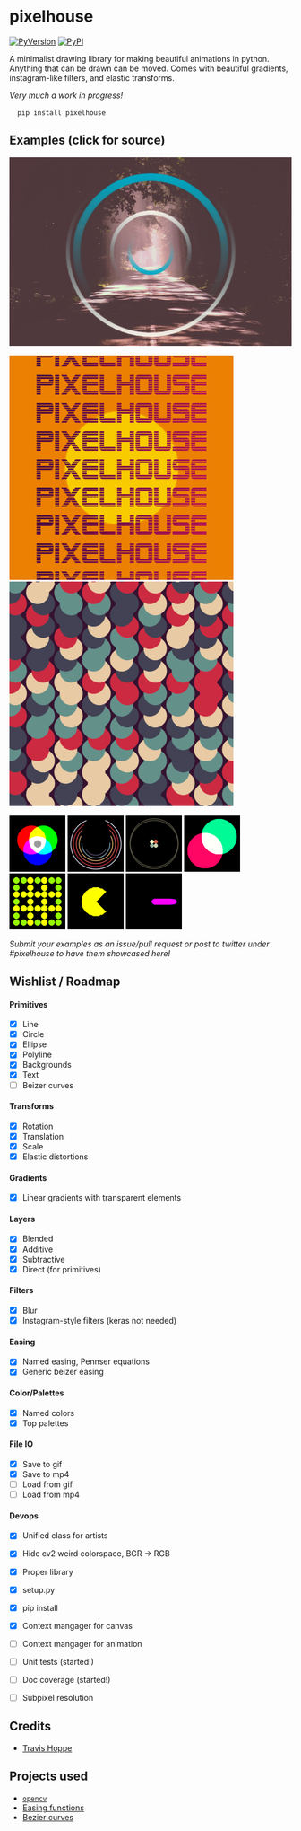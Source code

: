 # pixelhouse

[![PyVersion](https://img.shields.io/pypi/pyversions/pixelhouse.svg)](https://img.shields.io/pypi/pyversions/pixelhouse.svg)
[![PyPI](https://img.shields.io/pypi/v/pixelhouse.svg)](https://pypi.python.org/pypi/pixelhouse)

A minimalist drawing library for making beautiful animations in python.
Anything that can be drawn can be moved.  Comes with beautiful gradients, instagram-like filters, and elastic transforms.

_Very much a work in progress!_

      pip install pixelhouse

## Examples (click for source)

[![Example image: blue woods](examples/blue_woods.png)](examples/blue_woods.py)

[![Example image: Logo](examples/logo_pixelhouse.png)](examples/logo_pixelhouse.py)
[![Example image: Circle Lines](examples/circle_lines.png)](examples/circle_lines.py)

[![](examples/simple_circles.png)](examples/small_demos.py)
[![](examples/teyleen_982.png)](examples/small_demos.py)
[![](examples/teyleen_116.png)](examples/small_demos.py)
[![](examples/moving_circles.gif)](examples/small_demos.py)
[![](examples/checkerboard.gif)](examples/small_demos.py)
[![](examples/pacman.gif)](examples/small_demos.py)
[![](examples/timer.gif)](examples/small_demos.py)


_Submit your examples as an issue/pull request or post to twitter under #pixelhouse to have them showcased here!_

## Wishlist / Roadmap

#### Primitives 
+ [x] Line
+ [x] Circle
+ [x] Ellipse
+ [x] Polyline
+ [x] Backgrounds
+ [x] Text
+ [ ] Beizer curves

#### Transforms
+ [x] Rotation
+ [x] Translation
+ [x] Scale
+ [x] Elastic distortions

#### Gradients
+ [x] Linear gradients with transparent elements

#### Layers
+ [x] Blended
+ [x] Additive
+ [x] Subtractive
+ [x] Direct (for primitives)

#### Filters
+ [x] Blur
+ [x] Instagram-style filters (keras not needed)

#### Easing
+ [x] Named easing, Pennser equations
+ [x] Generic beizer easing

#### Color/Palettes
+ [x] Named colors
+ [x] Top palettes

#### File IO
+ [x] Save to gif
+ [x] Save to mp4 
+ [ ] Load from gif
+ [ ] Load from mp4

#### Devops
+ [x] Unified class for artists
+ [x] Hide cv2 weird colorspace, BGR -> RGB
+ [x] Proper library
+ [x] setup.py
+ [x] pip install
+ [x] Context mangager for canvas
+ [ ] Context mangager for animation
+ [ ] Unit tests (started!)
+ [ ] Doc coverage (started!)
+ [ ] Subpixel resolution


## Credits

+ [Travis Hoppe](https://twitter.com/metasemantic?lang=en)

## Projects used 

+ [`opencv`](https://opencv.org/)
+ [Easing functions](https://github.com/semitable/easing-functions)
+ [Bezier curves](https://github.com/reptillicus/Bezier)
